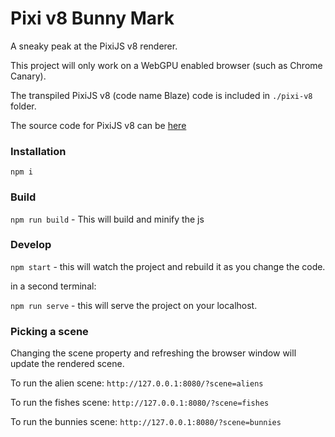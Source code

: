# Pixi v8 Bunny Mark

A sneaky peak at the PixiJS v8 renderer.

This project will only work on a WebGPU enabled browser (such as Chrome Canary).

The transpiled PixiJS v8 (code name Blaze) code is included in `./pixi-v8` folder. 

The source code for PixiJS v8 can be [here](https://github.com/pixijs/blaze)

### Installation

```npm i```

### Build

```npm run build``` - This will build and minify the js

### Develop

```npm start``` - this will watch the project and rebuild it as you change the code.

in a second terminal: 

```npm run serve``` - this will serve the project on your localhost.

### Picking a scene

Changing the scene property and refreshing the browser window will update the rendered scene.

To run the alien scene: `http://127.0.0.1:8080/?scene=aliens`

To run the fishes scene: `http://127.0.0.1:8080/?scene=fishes`

To run the bunnies scene: `http://127.0.0.1:8080/?scene=bunnies`


